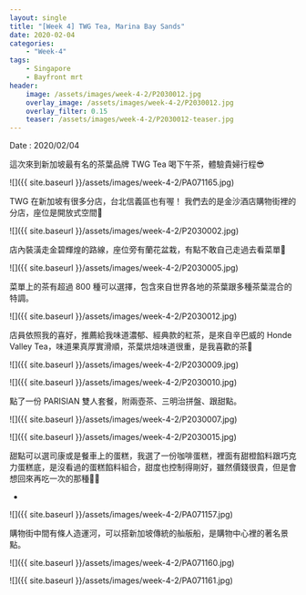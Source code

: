 ```yaml
---
layout: single
title: "[Week 4] TWG Tea, Marina Bay Sands"
date: 2020-02-04
categories:
    - "Week-4"
tags:
    - Singapore
    - Bayfront mrt
header:
    image: /assets/images/week-4-2/P2030012.jpg
    overlay_image: /assets/images/week-4-2/P2030012.jpg
    overlay_filter: 0.15
    teaser: /assets/images/week-4-2/P2030012-teaser.jpg
---
```


Date : 2020/02/04

這次來到新加坡最有名的茶葉品牌 TWG Tea 喝下午茶，體驗貴婦行程😎

![]({{ site.baseurl }}/assets/images/week-4-2/PA071165.jpg)

TWG 在新加坡有很多分店，台北信義區也有喔！
我們去的是金沙酒店購物街裡的分店，座位是開放式空間🤪

![]({{ site.baseurl }}/assets/images/week-4-2/P2030002.jpg)

店內裝潢走金碧輝煌的路線，座位旁有蘭花盆栽，有點不敢自己走過去看菜單🤣

![]({{ site.baseurl }}/assets/images/week-4-2/P2030005.jpg)

菜單上的茶有超過 800 種可以選擇，包含來自世界各地的茶葉跟多種茶葉混合的特調。

![]({{ site.baseurl }}/assets/images/week-4-2/P2030012.jpg)

店員依照我的喜好，推薦給我味道濃郁、經典款的紅茶，是來自辛巴威的 Honde Valley Tea，味道果真厚實滑順，茶葉烘焙味道很重，是我喜歡的茶🍵

![]({{ site.baseurl }}/assets/images/week-4-2/P2030009.jpg)

![]({{ site.baseurl }}/assets/images/week-4-2/P2030010.jpg)

點了一份 PARISIAN 雙人套餐，附兩壺茶、三明治拼盤、跟甜點。

![]({{ site.baseurl }}/assets/images/week-4-2/P2030007.jpg)

![]({{ site.baseurl }}/assets/images/week-4-2/P2030015.jpg)

甜點可以選司康或是餐車上的蛋糕，我選了一份咖啡蛋糕，裡面有甜橙餡料跟巧克力蛋糕底，是沒看過的蛋糕餡料組合，甜度也控制得剛好，雖然價錢很貴，但是會想回來再吃一次的那種🍰😍

-

![]({{ site.baseurl }}/assets/images/week-4-2/PA071157.jpg)

購物街中間有條人造運河，可以搭新加坡傳統的舢舨船，是購物中心裡的著名景點。

![]({{ site.baseurl }}/assets/images/week-4-2/PA071160.jpg)

![]({{ site.baseurl }}/assets/images/week-4-2/PA071161.jpg)
